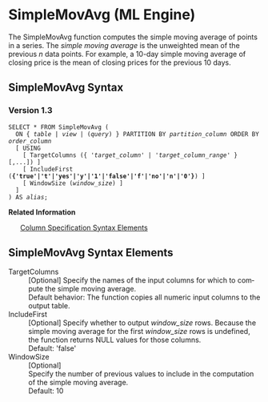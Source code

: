 <div class="nested0" aria-labelledby="ariaid-title1" topicindex="1" topicid="nto1507059006409" id="nto1507059006409"><h1 class="title topictitle1" id="ariaid-title1">SimpleMovAvg (ML Engine)</h1><div class="body conbody">
<p class="p">The SimpleMovAvg function computes the simple moving average of points in a series. The <dfn class="term">simple moving average</dfn> is the unweighted mean of the previous <var class="keyword varname">n</var> data points. For example, a 10-day simple moving average of closing price is the mean of closing prices for the previous 10 days.</p></div><div class="topic reference nested1" aria-labelledby="ariaid-title2" topicindex="2" topicid="qdo1507059542712" xml:lang="en-us" lang="en-us" id="qdo1507059542712">
<h2 class="title topictitle2" id="ariaid-title2">SimpleMovAvg Syntax</h2><div class="body refbody"><div class="section" id="qdo1507059542712__section_N1000E_N1000C_N10001">
<h3 class="title sectiontitle">Version 1.3</h3><pre class="pre codeblock" xml:space="preserve"><code>SELECT * FROM SimpleMovAvg (
  <span>ON { <var class="keyword varname">table</var> | <var class="keyword varname">view</var> | (<var class="keyword varname">query</var>) }</span> PARTITION BY <var class="keyword varname">partition_column</var> ORDER BY <var class="keyword varname">order_column</var>
  [ USING
    [ TargetColumns ({ '<var class="keyword varname">target_column</var>' | '<var class="keyword varname">target_column_range</var>' }[,...]) ]
    [ IncludeFirst (<span><b>{'true'|'t'|'yes'|'y'|'1'|'false'|'f'|'no'|'n'|'0'}</b></span>) ]
    [ WindowSize (<var class="keyword varname">window_size</var>) ]
  ]
) AS <var class="keyword varname">alias</var>;</code></pre></div></div><div class="related-links"><div class="linklistheader"><p></p><b>Related Information</b></div>
<ul class="linklist linklist relinfo"><div class="linklistmember"><a href="ndv1557782188375.md">Column Specification Syntax Elements</a></div></ul></div></div><div class="topic reference nested1" aria-labelledby="ariaid-title3" topicindex="3" topicid="wkb1507059698612" xml:lang="en-us" lang="en-us" id="wkb1507059698612">
<h2 class="title topictitle2" id="ariaid-title3">SimpleMovAvg Syntax Elements</h2><div class="body refbody"><div class="section" id="wkb1507059698612__section_N10011_N1000E_N10001"><dl class="dl parml"><dt class="dt pt dlterm">TargetColumns</dt><dd class="dd pd">[Optional] Specify the names of the input columns for which to compute the simple moving average.</dd><dd class="dd pd ddexpand">Default behavior: The function copies all numeric input columns to the output table.</dd><dt class="dt pt dlterm">IncludeFirst</dt><dd class="dd pd">[Optional] Specify whether to output <var class="keyword varname">window_size</var> rows. Because the simple moving average for the first <var class="keyword varname">window_size</var> rows is undefined, the function returns NULL values for those columns.</dd><dd class="dd pd ddexpand">Default: 'false'</dd><dt class="dt pt dlterm">WindowSize</dt><dd class="dd pd">[Optional] </dd><dd class="dd pd ddexpand">Specify the number of previous values to include in the computation of the simple moving average.</dd><dd class="dd pd ddexpand">Default: 10</dd></dl></div></div></div></div>
